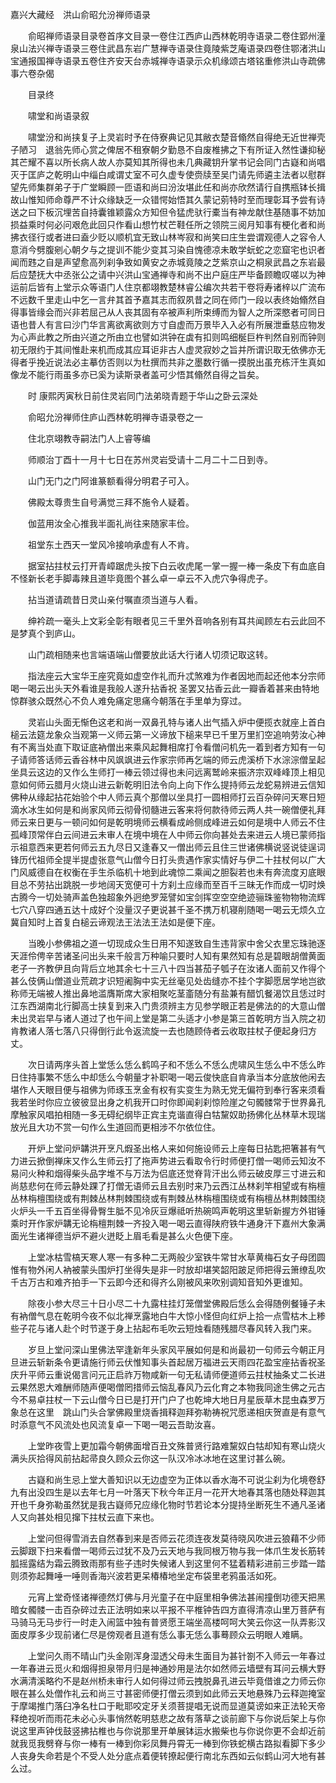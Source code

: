 <!-- { "loadSidebar": true } -->
嘉兴大藏经　洪山俞昭允汾禅师语录


　　俞昭禅师语录目录卷首序文目录一卷住江西庐山西林乾明寺语录二卷住郢州潼泉山法兴禅寺语录三卷住武昌东岩广慧禅寺语录住竟陵紫芝庵语录四卷住鄂渚洪山宝通报国禅寺语录五卷住齐安天台赤城禅寺语录示众机缘颂古塔铭重修洪山寺疏佛事六卷杂偈

　　目录终

　　啸堂和尚语录叙

　　啸堂汾和尚挟复子上灵岩时予在侍寮典记见其敝衣楚音翛然自得绝无近世禅壳子陋习　退翁先师心赏之俾居不租寮朝夕勤恳不自废椎拂之下有所证入然性谦抑秘其芒耀不喜以所长病人故人亦莫知其所得也未几典藏钥升掌书记会同门古嶷和尚唱灭于匡庐之乾明山中缁白咸谓丈室不可久虚专使赍牍至吴门请先师遴主法者以慰群望先师集群弟子于广堂瞬顾一匝语和尚曰汾汝堪此任和尚亦欣然请行自携瓶钵长揖故山惟知师命尊严不计众缘缺乏一众错愕始悟其久蒙记莂特时至而理彰耳予尝有诗送之曰下板沉埋苦自持囊锥颖露众方知但令猛虎驮行橐当有神龙献住基随事不妨加损益乘时何必问艰危此回只作看山想竹杖芒鞋任所之领院三阅月知事有梗化者和尚拂衣径行或者进曰盍少贬以顺机宜无致山林岑寂和尚笑曰庄生尝谓观德人之容令人意消今劈腹剜心朝夕与之提训不能少变其习染自愧德凉未敢学蚖蛇之恋窟宅也识者闻而韪之自是声望愈高列刹争致如黄安之赤城竟陵之芝紫京山之桐泉武昌之东岩最后应楚抚大中丞张公之请中兴洪山宝通禅寺和尚不出户庭庄严毕备顾瞻叹嗟以为神运前后皆有上堂示众等语门人住京都翊教楚林睿公编次共若干卷将寿诸梓以广流布不远数千里走山中乞一言弁其首予嘉其志而叙夙昔之同在师门一段以表终始翛然自得事皆缘会而兴非若屈己从人丧其固有卒被声利所束缚而为智人之所深愍者可同日语也昔人有言曰沙门华言离欲离欲则方寸自虚而万景毕入入必有所展泄垂慈应物发为心声此教之所由兴道之所由立也譬如洪钟在虡有扣则鸣细梴巨杵判然自别而钟则初无限约于其间惟赴来机而成其应耳讵非古人虚灵寂妙之旨并所谓识取无依佛亦无得者乎挽近说法必主摹仿否则以为杜撰而共非之墨数行循一摸脱出虽充栋汗生真如像龙不能行雨虽多亦已奚为读斯录者盖可少悟其翛然自得之旨矣。

　　时
康熙丙寅秋日前住灵岩同门法弟晓青题于华山之卧云深处

　　俞昭允汾禅师住庐山西林乾明禅寺语录卷之一

　　住北京翊教寺嗣法门人上睿等编

　　师顺治丁酉十一月十七日在苏州灵岩受请十二月二十二日到寺。

　　山门无门之门阿谁篆额看得分明君子可入。

　　佛殿太尊贵生自号满觉三拜不施令人疑着。

　　伽蓝用汝全心推我半面礼尚往来随家丰俭。

　　祖堂东土西天一堂风冷接响承虚有人不肯。

　　据室拈拄杖云打开青嶂踞虎头按下白云收虎尾一掌一握一棒一条皮下有血底自不怪新长老手脚毒辣且道毕竟图个甚么卓一卓云不入虎穴争得虎子。

　　拈当道请疏昔日灵山亲付嘱直须当道与人看。

　　绅衿疏一毫头上文彩全彰有眼者见三千里外音响各别有耳共闻顾左右云此回不是梦真个到庐山。

　　山门疏相随来也言端语端山僧要放此话大行诸人切须记取这转。

　　指法座云大宝华王座究竟如虚空作礼而升忒煞难为作者因地而起还他本分宗师喝一喝云出头天外看谁是我般人遂升拈香祝
圣罢又拈香云此一瓣香着甚来由特地惊群骇众既然心不负人难免痛定思痛今朝落在手里单为穿过。

　　灵岩山头面无惭色这老和尚一双鼻孔特与诸人出气插入炉中便揽衣就座上首白槌云法筵龙象众当观第一义师云第一义谛放下槌来早已千里万里扪空追响劳汝心神有不离当处直下取证底衲僧出来乘风起舞相席打令看僧问机先一着到者方知有一句子请师答话师云香谷林中风飒飒进云作家宗师再乞端的师云虎溪桥下水淙淙僧呈起坐具云这边的又作么生师打一棒云领过得也未问远离鹫岭来振济宗双峰峰顶上相见意如何师云腊月火烧山进云新乾明旧法令向上向下作么提持师云龙蛇易辨进云信知佛种从缘起拈花始验个中人师云真个那僧以坐具打一圆相师打云百杂碎问天寒日短滴水冰生如何是和尚家风师云彻骨彻髓进云客来将何款待师云两人共一碗僧便礼拜师云来日更与一顿问如何是乾明境师云横看成岭侧成峰进云如何是境中人师云不住孤峰顶常伴白云间进云未审人在境中境在人中师云你向甚处去来进云人境已蒙师指示祖意西来更若何师云五九尽日又逢春又一僧出师云且住三世诸佛横说竖说徒逞词锋历代祖师全提半提虚张意气山僧今日打头贵遇作家实情好与伊二十拄杖何以广大门风威德自在权衡在手生杀临机十地到此魂惊二乘闻之胆裂若也未有奔流度刃底眼目总不劳拈出跳脱一步地阔天宽便可十方刹土应缘而至百千三昧无作而成一切时焕古腾今一切处骑声盖色独超象外迥绝罗笼譬如宝剑挥空空空绝迹骊珠鉴物物物流辉七穴八穿四通五达十成好个没量汉子更说甚千圣不携万机寝削随喝一喝云无烦久立冀自知时上首复白槌云谛观法王法法王法如是便下座。

　　当晚小参佛祖之道一切现成众生日用不知遂致自生违背家中舍父衣里忘珠驰逐天涯伶俜辛苦诸圣问出头来千般言万种喻只要时人知有果然知有总是碧眼胡僧黄面老子一齐教伊且向背后立地其余七十三八十四当甚茄子瓠子在汝诸人面前又作得个甚么伎俩山僧道业荒疏才识短阇胸中实无丝毫见处齿缝亦不挂个字脚愿居学地岂欲称师无端被人推出鼻地滥膺斯席大家相聚吃茎齑随分有盐兼有醋饥餐渴饮且恁过时江东西湖南北行脚高士挟复到来入门贵须辨主方见参学眼正若是佛法的的大意山僧未出灵岩早与诸人道过了也午间上堂是第二头适才小参是第三首乾明方当入院之初肯教诸人落七落八只得倒行此令返流旋一去也随顾侍者云收取拄杖子便起身归方丈。

　　次日请两序头首上堂恁么恁么鹤鸣子和不恁么不恁么虎啸风生恁么中不恁么昨日住持事繁不恁么中却恁么今朝量才补职喝一喝云俊快底自肯承当本分底放他闲去堪作人天眼目便与祖佛为师琢玉烹金有权有实变生为熟无党无偏符到奉行客来须看我若坐时你应立彼彼显出身之机我开口时你即闻刹刹惊险崖之句髑髅常于世界鼻孔摩触家风唱拍相随一多无碍纪纲毕正宾主克谐直得白牯黧奴助扬佛化丛林草木现瑞放光且大功不赏一句作么生道回而更相涉不尔依位住。

　　开炉上堂问炉韝洪开烹凡煆圣出格人来如何施设师云上座每日拈匙把箸甚有气力进云掀倒禅床又作么生师云打了拖声势进云看取令行时师便打僧一喝师云知汝不易问火种和烟得柴头品字堆不与万法为侣底还觉脊背汗出么师云破皮厚三寸进云和尚慈悲何在师云静处踝了打僧无语师云且去别时来乃云西江丛林刹竿相望或有栴檀丛林栴檀围绕或有荆棘丛林荆棘围绕或有荆棘丛林栴檀围绕或有栴檀丛林荆棘围绕火炉头一千五百坐得骨臀生胝不见冷灰豆爆祗听热碗鸣声乾明这里斩新握方外钳锤乘时开作家炉韝无论栴檀荆棘一齐投入喝一喝云直得陕府铁牛通身汗下嘉州大象满面光生诸禅德当炉不避火迸眨上眉毛看是甚么火色便下座。

　　上堂冰枯雪槁天寒人寒一有多种二无两般少室铁牛常甘水草黄梅石女子母团圆惟有物外闲人衲被蒙头围炉打坐得失是非一时放却堪笑韶阳跛足师把得云箫缭乱吹千古万古和难齐拍手一下云即今还和得齐么刚被风来吹别调知音知外更谁知。

　　除夜小参大尽三十日小尽二十九露柱挂灯笼僧堂佛殿后恁么会得随例餐锤子未有衲僧气息在乾明今夜不似北禅烹露地白牛大惊小怪但向红炉上拾一点雪枯木上糁些子花与诸人赴个时节遂于身上拈起布毛吹云短烛看随残腊尽春风转入我门来。

　　岁旦上堂问深山里佛法罕逢新年头家风平展如何是和尚最初一句师云今朝正月旦进云斩新条令更请施行师云伏惟知事头首起居万福进云天雨四花盈宝座拈香祝圣庆升平师云重说偈言问元正启祚万物咸新一句无私请师便道师云拄杖抽条丈二长进云果然恩大难酬师随声便喝僧罔措师云恼乱春风乃云化育之本物我同途生佛之元古今不易卓拄杖一下云山僧今日已是打开门户了也乾坤大地日月星辰草木昆虫森罗万象总在这里　跳山门头合掌佛殿里烧香揖释迦拜弥勒祷祝咒愿递相庆贺直是有意气时添意气不风流处也风流复卓一下喝一喝云吾助汝喜。

　　上堂昨夜雪上更加霜今朝佛面增百丑文殊普贤行路难黧奴白牯却知有寒山烧火满头灰拾得风前拈起帚良久顾众云你这一队汉冷冰冰地在这里讨甚么碗。

　　古嶷和尚生忌上堂大善知识以无边虚空为正体以香水海不可说尘刹为化境卷舒九有出没四生是以去年七月一叶落天下秋今年正月一花开大地春其落也随处释迦其开也千身弥勒虽然犹是我古嶷师兄应缘化物时节若论本分提持坐断死生不通凡圣诸人又向甚处相见撺下拄杖云直下来也。

　　上堂问但得雪消去自然春到来是否师云花须连夜发莫待晓风吹进云狼藉不少师云脚跟下扫来看僧一喝师云过犹不及乃云天地与我同根万物与我一体爪生发长筋转胍摇露结为霜云腾致雨那有些子违时失候诸人到这里何不猛着精彩进前三步踏一踏则须弥起舞唾一唾则香海兴波若更呆椿椿地坐定布袋里老鸦虽活如死。

　　元宵上堂奇怪诸禅德然灯佛与月光童子在中庭里相争佛法甚闹撞倒功德天把黑暗女髑髅一击百杂碎过去正法明如来以平报不平椎钟告四方直得清凉山里万菩萨有马骑马无马步行一时走入闹篮中独有普贤愿王端坐高楼呵呵大笑云你这一队弄影汉面皮厚多少现前诸仁尽是傍观者且道有恁么事无恁么事蓦顾众云明眼人难瞒。

　　上堂问久雨不晴山门头金刚浑身湿透父母未生面目为甚针劄不入师云一年春过一年春进云觅火和烟得担泉带月归是神通妙用是法尔如然师云墙壁有耳问云横大野水满清溪略彴不是赵州桥未审行人如何得过师云拽脱鼻孔进云毕竟借谁之力师云你眼在甚么处僧作礼云和尚三寸甚密师便打僧云须到如此师云天地悬殊乃云释迦掩室于摩竭推门落臼净名杜口于毗耶咬定牙关须菩提唱无说而显道莫谤如来正法轮天帝释绝视听而雨花未必心头事悄然乾明慈悲之故有落草之谈前廊下与你说后架上与你说这里声钟伐鼓竖拂拈椎也与你说那里开单展钵运水搬柴也与你说你更不会却近前就我觅我劈脊与你一棒有一棒到你彩凤舞丹霄无一棒到你铁蛇横古路拟看脚下多少人丧身失命若是个不受人处分底点着便转撩起便行南北东西如云似鹤山河大地有甚么过。

